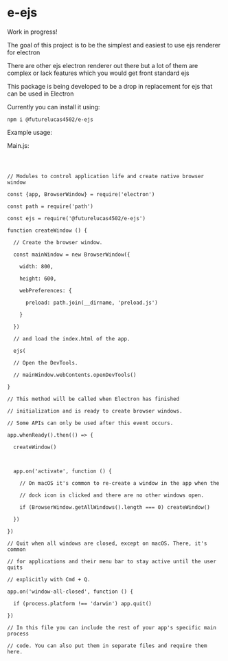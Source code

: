 # e-ejs

Work in progress!

The goal of this project is to be the simplest and easiest to use ejs renderer for electron

There are other ejs electron renderer out there but a lot of them are complex or lack features which you would get front standard ejs

This package is being developed to be a drop in replacement for ejs that can be used in Electron

Currently you can install it using:

`npm i @futurelucas4502/e-ejs`

Example usage:

Main.js:
```



// Modules to control application life and create native browser window

const {app, BrowserWindow} = require('electron')

const path = require('path')

const ejs = require('@futurelucas4502/e-ejs')

function createWindow () {

  // Create the browser window.

  const mainWindow = new BrowserWindow({

    width: 800,

    height: 600,

    webPreferences: {

      preload: path.join(__dirname, 'preload.js')

    }

  })

  // and load the index.html of the app.

  ejs(

  // Open the DevTools.

  // mainWindow.webContents.openDevTools()

}

// This method will be called when Electron has finished

// initialization and is ready to create browser windows.

// Some APIs can only be used after this event occurs.

app.whenReady().then(() => {

  createWindow()

  

  app.on('activate', function () {

    // On macOS it's common to re-create a window in the app when the

    // dock icon is clicked and there are no other windows open.

    if (BrowserWindow.getAllWindows().length === 0) createWindow()

  })

})

// Quit when all windows are closed, except on macOS. There, it's common

// for applications and their menu bar to stay active until the user quits

// explicitly with Cmd + Q.

app.on('window-all-closed', function () {

  if (process.platform !== 'darwin') app.quit()

})

// In this file you can include the rest of your app's specific main process

// code. You can also put them in separate files and require them here.
```

